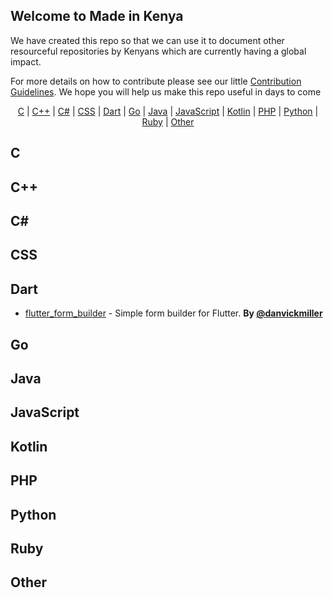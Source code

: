 ## Welcome to Made in Kenya

We have created this repo so that we can use it to document other resourceful repositories by Kenyans which are currently having a global impact. 

For more details on how to contribute please see our little [Contribution Guidelines](https://github.com/MadeInKenya/madeinkenya.github.io/blob/master/CONTRIBUTING.MD). We hope you will help us make this repo useful in days to come

<p align="center">
  <a href="#C">C</a> | 
  <a href="#C++">C++</a> | 
  <a href="#C#">C#</a> | 
  <a href="#CSS">CSS</a> | 
  <a href="#Dart">Dart</a> | 
  <a href="#Go">Go</a> | 
  <a href="#Java">Java</a> | 
  <a href="#JavaScript">JavaScript</a> | 
  <a href="#Kotlin">Kotlin</a> | 
  <a href="#PHP">PHP</a> | 
  <a href="#Python">Python</a> | 
  <a href="#Ruby">Ruby</a> | 
  <a href="#Other">Other</a>
</p>

## <a name="C"> </a>C
## <a name="C++"> </a>C++
## <a name="C#"> </a>C#
## <a name="CSS"> </a>CSS
## <a name="Dart"> </a>Dart
* [flutter_form_builder](https://github.com/danvick/flutter_form_builder) - Simple form builder for Flutter. **By [@danvickmiller](https://twitter.com/danvickmiller)**
## <a name="Go"> </a>Go
## <a name="Java"> </a>Java
## <a name="JavaScript"> </a>JavaScript
## <a name="Kotlin"> </a>Kotlin
## <a name="PHP"> </a>PHP
## <a name="Python"> </a>Python
## <a name="Ruby"> </a>Ruby
## <a name="Other"> </a>Other
